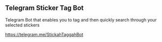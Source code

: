 ## Telegram Sticker Tag Bot

Telegram Bot that enables you to tag and then quickly search through your selected stickers

https://telegram.me/StickahTaggahBot